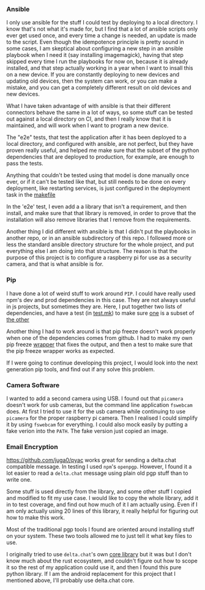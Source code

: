 ### Ansible

I only use ansible for the stuff I could test by deploying to a local directory.
I know that's not what it's made for, but I find that a lot of ansible scripts
only ever get used once, and every time a change is needed, an update is made
to the script.  Even though the idempotence principle is pretty sound in some
cases, I am skeptical about configuring a new step in an ansible playbook when I
need it (say installing imagemagick), having that step skipped every time I run
the playbooks for now on, because it is already installed, and that step
actually working in a year when I want to insall this on a new device. If you
are constantly deploying to new devices and updating old devices, then the
system can work, or you can make a mistake, and you can get a completely
different result on old devices and new devices.

What I have taken advantage of with ansible is that their different connectors
behave the same in a lot of ways, so some stuff can be tested out against a
local directory on CI, and then I really know that it is maintained, and will
work when I want to program a new device.

The "e2e" tests, that test the application after it has been deployed to a
local directory, and configured with ansible, are not perfect, but they have
proven really useful, and helped me make sure that the subset of the python
dependencies that are deployed to production, for example, are enough to pass
the tests.

Anything that couldn't be tested using that model is done manually once ever,
or if it can't be tested like that, but still needs to be done on every
deployment, like restarting services, is just configured in the deployment task
in the [makefile](../makefile)

In the 'e2e' test, I even add a a library that isn't a requirement, and then
install, and make sure that that library is removed, in order to prove that
the installation will also remove libraries that I remove from the requirements.

Another thing I did different with ansible is that I didn't put the playbooks
in another repo, or in an ansible subdirectory of this repo. I followed more
or less the standard ansible directory structure for the whole project, and put
everything else I am doing into that structure.  The reason is that the purpose
of this project is to configure a raspberry pi for use as a security camera,
and that is what ansible is for.

### Pip

I have done a lot of weird stuff to work around `PIP`. I could have really used
npm's dev and prod dependencies in this case. They are not always useful in
js projects, but sometimes they are. Here, I put together two lists of
dependencies, and have a test (in [test.mk](../test.mk)) to make sure
[one](../setup/requirements.txt) is a subset of [the other](../requirements.txt)

Another thing I had to work around is that pip freeze doesn't work properly
when one of the dependencies comes from github. I had to make my own pip freeze
[wrapper](../tools/pip-freeze.sh) that fixes the output, and then a test to make
sure that the pip freeze wrapper works as expected.

If I were going to continue developing this project, I would look into the next
generation pip tools, and find out if any solve this problem.

### Camera Software

I wanted to add a second camera using USB. I found out that `picamera` doesn't
work for usb cameras, but the command line application `fswebcam` does. At
first I tried to use it for the usb camera while continuing to use `picamera`
for the proper raspberry pi camera. Then I realised I could simplify it by
using `fswebcam` for everything. I could also mock easily by putting a fake
verion into the `PATH`. The fake version just copied an image.

### Email Encryption

https://github.com/juga0/pyac works great for sending a delta.chat compatible
message. In testing I used `npm`'s `openpgp`. However, I found it a lot easier
to read a `delta.chat` message using plain old pgp stuff than to write one.

Some stuff is used directly from the library, and some other stuff I copied
and modified to fit my use case. I would like to copy the whole library, add it
in to test coverage, and find out how much of it I am actually using. Even if I
am only actually using 20 lines of this library, it really helpful for figuring
out how to make this work.

Most of the traditional pgp tools I found are oriented around installing stuff
on your system. These two tools allowed me to just tell it what key files to
use.

I originally tried to use `delta.chat`'s own
[core library](https://github.com/deltachat/deltachat-core-rust/) but it was
but I don't know much about the rust ecosystem, and couldn't figure out how
to scope it so the rest of my application could use it, and then I found this
pure python library. If I am the android replacement for this project that I
mentioned above, I'll probably use delta.chat core.
